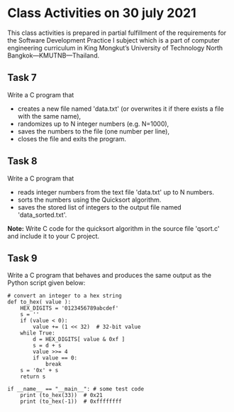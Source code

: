 # Class Activities on 30 july 2021
This class activities is prepared in partial fulfillment of the requirements for the Software Development Practice I subject which is a part of computer engineering curriculum in King Mongkut’s University of Technology North Bangkok—KMUTNB—Thailand.

## Task 7
Write a C program that
* creates a new file named 'data.txt' (or overwrites it if there exists a file with the same name),
* randomizes up to N integer numbers (e.g. N=1000), 
* saves the numbers to the file (one number per line),
* closes the file and exits the program.

## Task 8
Write a C program that
* reads integer numbers from the text file 'data.txt' up to N numbers. 
* sorts the numbers using the Quicksort algorithm.
* saves the stored list of integers to the output file named 'data_sorted.txt'.

**Note:** Write C code for the quicksort algorithm in the source file 'qsort.c'
and include it to your C project.

## Task 9
Write a C program that behaves and produces the same output as the Python script given below:
```
# convert an integer to a hex string
def to_hex( value ):
    HEX_DIGITS = '0123456789abcdef'
    s = ''
    if (value < 0):
        value += (1 << 32)  # 32-bit value
    while True:
        d = HEX_DIGITS[ value & 0xf ]
        s = d + s
        value >>= 4
        if value == 0:
            break
    s = '0x' + s
    return s

if __name__ == "__main__": # some test code
    print (to_hex(33))  # 0x21
    print (to_hex(-1))  # 0xffffffff
```
